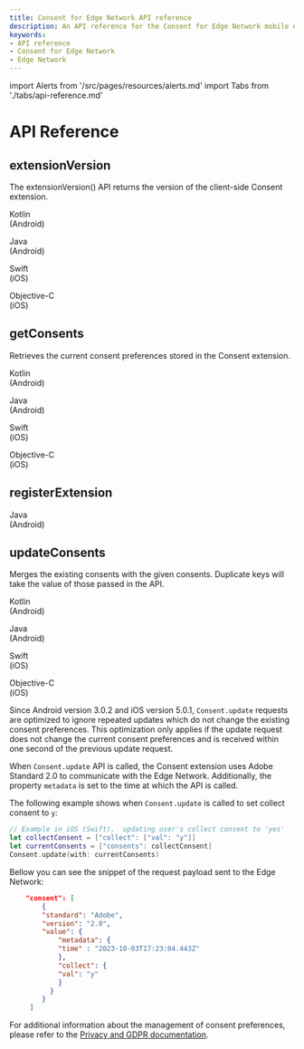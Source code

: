 ```yaml
---
title: Consent for Edge Network API reference
description: An API reference for the Consent for Edge Network mobile extension.
keywords:
- API reference
- Consent for Edge Network
- Edge Network
---
```


import Alerts from '/src/pages/resources/alerts.md'
import Tabs from './tabs/api-reference.md'

# API Reference

## extensionVersion

The extensionVersion() API returns the version of the client-side Consent extension.

<TabsBlock orientation="horizontal" slots="heading, content" repeat="4"/>

Kotlin<br/>(Android)

<Tabs query="platform=kotlin&api=extension-version"/>

Java<br/>(Android)

<Tabs query="platform=java&api=extension-version"/>

Swift<br/>(iOS)

<Tabs query="platform=swift&api=extension-version"/>

Objective-C<br/>(iOS)

<Tabs query="platform=objc&api=extension-version"/>


## getConsents

Retrieves the current consent preferences stored in the Consent extension.

<TabsBlock orientation="horizontal" slots="heading, content" repeat="4"/>

Kotlin<br/>(Android)

<Tabs query="platform=kotlin&api=get-consents"/>

Java<br/>(Android)

<Tabs query="platform=java&api=get-consents"/>

Swift<br/>(iOS)

<Tabs query="platform=swift&api=get-consents"/>

Objective-C<br/>(iOS)

<Tabs query="platform=objc&api=get-consents"/>

## registerExtension

<Alerts query="platform=android-register-extension&componentClass=InlineNestedAlert"/>

<TabsBlock orientation="horizontal" slots="heading, content" repeat="1"/>

Java<br/>(Android)

<Tabs query="platform=java&api=register-extension"/>

## updateConsents

Merges the existing consents with the given consents. Duplicate keys will take the value of those passed in the API.

<TabsBlock orientation="horizontal" slots="heading, content" repeat="4"/>

Kotlin<br/>(Android)

<Tabs query="platform=kotlin&api=update-consents"/>

Java<br/>(Android)

<Tabs query="platform=java&api=update-consents"/>

Swift<br/>(iOS)

<Tabs query="platform=swift&api=update-consents"/>

Objective-C<br/>(iOS)

<Tabs query="platform=objc&api=update-consents"/>

<InlineAlert variant="info" slots="text1"/>

Since Android version 3.0.2 and iOS version 5.0.1, `Consent.update` requests are optimized to ignore repeated updates which do not change the existing consent preferences. This optimization only applies if the update request does not change the current consent preferences and is received within one second of the previous update request.

<InlineAlert variant="info" slots="text1, text2, text3, text4, text5"/>

When `Consent.update` API is called, the Consent extension uses Adobe Standard 2.0 to communicate with the Edge Network.  Additionally, the property `metadata` is set to the time at which the API is called.

The following example shows when `Consent.update` is called to set collect consent to `y`:

```swift
// Example in iOS (Swift),  updating user's collect consent to 'yes'
let collectConsent = ["collect": ["val": "y"]]
let currentConsents = ["consents": collectConsent]
Consent.update(with: currentConsents)
```

Bellow you can see the snippet of the request payload sent to the Edge Network:

```json
    "consent": [
        {
        "standard": "Adobe",
        "version": "2.0",
        "value": {
            "metadata": {
            "time" : "2023-10-03T17:23:04.443Z"
            },
            "collect": {
            "val": "y"
            }
          }
        }
     ]
```

For additional information about the management of consent preferences, please refer to the [Privacy and GDPR documentation](../../resources/privacy-and-gdpr.md#using-experience-platform-sdks-for-edge-network).

